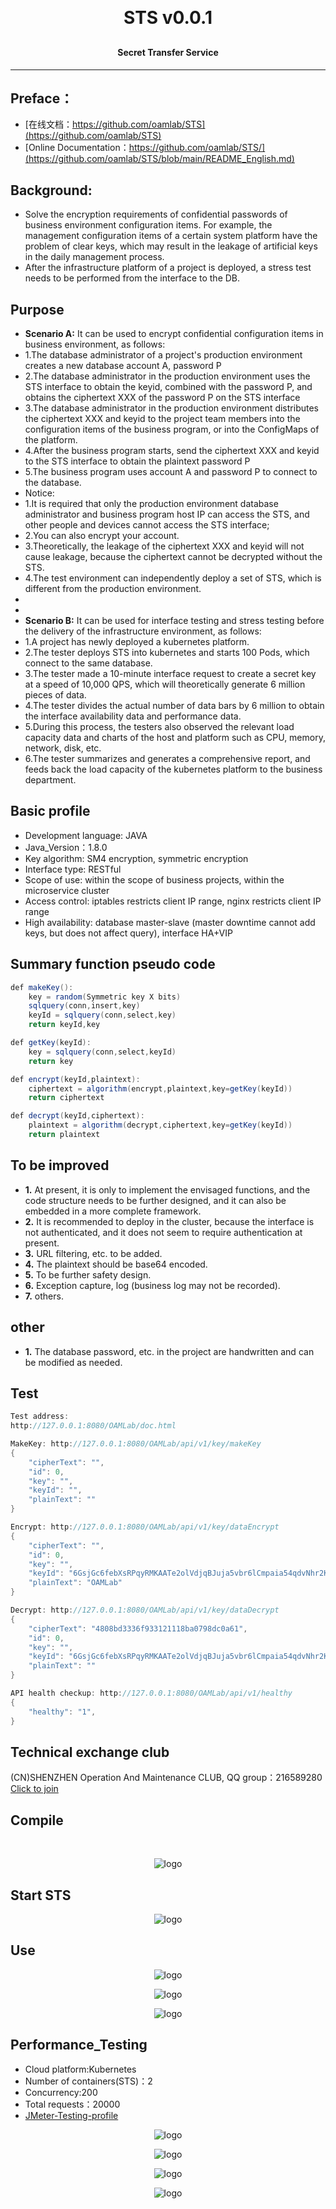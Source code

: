 
<h1 align="center" style="margin: 30px 0 30px; font-weight: bold;">STS v0.0.1</h1>
<h4 align="center">Secret Transfer Service</h4>
<p align="center"></p>

---

## Preface：
- [在线文档：https://github.com/oamlab/STS](https://github.com/oamlab/STS)
- [Online Documentation：https://github.com/oamlab/STS/](https://github.com/oamlab/STS/blob/main/README_English.md)

## Background:
- Solve the encryption requirements of confidential passwords of business environment configuration items. For example, the management configuration items of a certain system platform have the problem of clear keys, which may result in the leakage of artificial keys in the daily management process.
- After the infrastructure platform of a project is deployed, a stress test needs to be performed from the interface to the DB.

## Purpose
- **Scenario A:** It can be used to encrypt confidential configuration items in business environment, as follows:
- 1.The database administrator of a project's production environment creates a new database account A, password P
- 2.The database administrator in the production environment uses the STS interface to obtain the keyid, combined with the password P, and obtains the ciphertext XXX of the password P on the STS interface
- 3.The database administrator in the production environment distributes the ciphertext XXX and keyid to the project team members into the configuration items of the business program, or into the ConfigMaps of the platform.
- 4.After the business program starts, send the ciphertext XXX and keyid to the STS interface to obtain the plaintext password P
- 5.The business program uses account A and password P to connect to the database.
- Notice:
- 1.It is required that only the production environment database administrator and business program host IP can access the STS, and other people and devices cannot access the STS interface;
- 2.You can also encrypt your account.
- 3.Theoretically, the leakage of the ciphertext XXX and keyid will not cause leakage, because the ciphertext cannot be decrypted without the STS.
- 4.The test environment can independently deploy a set of STS, which is different from the production environment.
- 
- 
- **Scenario B:** It can be used for interface testing and stress testing before the delivery of the infrastructure environment, as follows:
- 1.A project has newly deployed a kubernetes platform.
- 2.The tester deploys STS into kubernetes and starts 100 Pods, which connect to the same database.
- 3.The tester made a 10-minute interface request to create a secret key at a speed of 10,000 QPS, which will theoretically generate 6 million pieces of data.
- 4.The tester divides the actual number of data bars by 6 million to obtain the interface availability data and performance data.
- 5.During this process, the testers also observed the relevant load capacity data and charts of the host and platform such as CPU, memory, network, disk, etc.
- 6.The tester summarizes and generates a comprehensive report, and feeds back the load capacity of the kubernetes platform to the business department.

## Basic profile
- Development language: JAVA
- Java_Version：1.8.0
- Key algorithm: SM4 encryption, symmetric encryption
- Interface type: RESTful
- Scope of use: within the scope of business projects, within the microservice cluster
- Access control: iptables restricts client IP range, nginx restricts client IP range
- High availability: database master-slave (master downtime cannot add keys, but does not affect query), interface HA+VIP

## Summary function pseudo code

``` java
def makeKey():
    key = random(Symmetric key X bits)
    sqlquery(conn,insert,key)
    keyId = sqlquery(conn,select,key)
    return keyId,key

def getKey(keyId):
    key = sqlquery(conn,select,keyId)
    return key

def encrypt(keyId,plaintext):
    ciphertext = algorithm(encrypt,plaintext,key=getKey(keyId))
    return ciphertext

def decrypt(keyId,ciphertext):
    plaintext = algorithm(decrypt,ciphertext,key=getKey(keyId))
    return plaintext
```
## To be improved

- **1.** At present, it is only to implement the envisaged functions, and the code structure needs to be further designed, and it can also be embedded in a more complete framework.
- **2.** It is recommended to deploy in the cluster, because the interface is not authenticated, and it does not seem to require authentication at present.
- **3.** URL filtering, etc. to be added.
- **4.** The plaintext should be base64 encoded.
- **5.** To be further safety design.
- **6.** Exception capture, log (business log may not be recorded).
- **7.** others.

## other
- **1.** The database password, etc. in the project are handwritten and can be modified as needed.

## Test
``` java
Test address:
http://127.0.0.1:8080/OAMLab/doc.html

MakeKey: http://127.0.0.1:8080/OAMLab/api/v1/key/makeKey
{
	"cipherText": "",
	"id": 0,
	"key": "",
	"keyId": "",
	"plainText": ""
}

Encrypt: http://127.0.0.1:8080/OAMLab/api/v1/key/dataEncrypt
{
	"cipherText": "",
	"id": 0,
	"key": "",
	"keyId": "6GsjGc6febXsRPqyRMKAATe2olVdjqBJuja5vbr6lCmpaia54qdvNhr2KZNYITu3",
	"plainText": "OAMLab"
}

Decrypt: http://127.0.0.1:8080/OAMLab/api/v1/key/dataDecrypt
{
	"cipherText": "4808bd3336f933121118ba0798dc0a61",
	"id": 0,
	"key": "",
	"keyId": "6GsjGc6febXsRPqyRMKAATe2olVdjqBJuja5vbr6lCmpaia54qdvNhr2KZNYITu3",
	"plainText": ""
}

API health checkup: http://127.0.0.1:8080/OAMLab/api/v1/healthy
{
	"healthy": "1",
}
``` 

## Technical exchange club
(CN)SHENZHEN Operation And Maintenance CLUB, QQ group：216589280 [Click to join](https://jq.qq.com/?_wv=1027&k=tdDtDoUp)

## Compile
<br>
<p align="center">
	<img alt="logo" src="https://github.com/oamlab/STS/blob/main/101_build_example.png">
</p>

## Start STS
<p align="center">
	<img alt="logo" src="https://github.com/oamlab/STS/blob/main/102_start_example.png">
</p>

## Use
<p align="center">
	<img alt="logo" src="https://github.com/oamlab/STS/blob/main/201_makekey.png">
</p>

<p align="center">
	<img alt="logo" src="https://github.com/oamlab/STS/blob/main/202_dataEncrypt.png">
</p>

<p align="center">
	<img alt="logo" src="https://github.com/oamlab/STS/blob/main/203_dataDecrypt.png">
</p>

## Performance_Testing
- Cloud platform:Kubernetes
- Number of containers(STS)：2
- Concurrency:200
- Total requests：20000
- [JMeter-Testing-profile](https://github.com/oamlab/STS/blob/main/Performance_Testing/301_Apache_JMeter_TestPlanA.20221114.1115.jmx)

<p align="center">
	<img alt="logo" src="https://github.com/oamlab/STS/blob/main/Performance_Testing/151_Kubernetes_STS.png">
</p>

<p align="center">
	<img alt="logo" src="https://github.com/oamlab/STS/blob/main/Performance_Testing/201_Thread_Group.png">
</p>

<p align="center">
	<img alt="logo" src="https://github.com/oamlab/STS/blob/main/Performance_Testing/202_Report.png">
</p>

<p align="center">
	<img alt="logo" src="https://github.com/oamlab/STS/blob/main/Performance_Testing/203_data.png">
</p>
